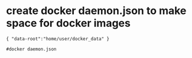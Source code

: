 #   create docker daemon.json to make space for docker images

`
{
  "data-root":"home/user/docker_data"
}
`

    #docker daemon.json
